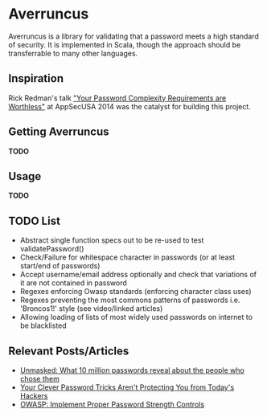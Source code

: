 Averruncus
==========

Averruncus is a library for validating that a password meets a high standard of security.  It is implemented in Scala, though the approach should be transferrable to many other languages.

Inspiration
-----------

Rick Redman's talk ["Your Password Complexity Requirements are Worthless"](https://www.youtube.com/watch?v=zUM7i8fsf0g) at AppSecUSA 2014 was the catalyst for building this project. 

Getting Averruncus
------------------
**TODO**

Usage
-----

**TODO**


TODO List
-------

- Abstract single function specs out to be re-used to test validatePassword() 
- Check/Failure for whitespace character in passwords (or at least start/end of passwords)
- Accept username/email address optionally and check that variations of it are not contained in password
- Regexes enforcing Owasp standards (enforcing character class uses)
- Regexes preventing the most commons patterns of passwords i.e. 'Broncos1!' style (see video/linked articles)
- Allowing loading of lists of most widely used passwords on internet to be blacklisted

Relevant Posts/Articles
---------------------

- [Unmasked: What 10 million passwords reveal about the people who chose them](http://wpengine.com/unmasked/)
- [Your Clever Password Tricks Aren't Protecting You from Today's Hackers](http://lifehacker.com/5937303/your-clever-password-tricks-arent-protecting-you-from-todays-hackers)
- [OWASP: Implement Proper Password Strength Controls](https://www.owasp.org/index.php/Authentication_Cheat_Sheet#Implement_Proper_Password_Strength_Controls)